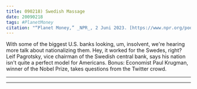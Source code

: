 ```yaml
---
title: 090218) Swedish Massage
date: 20090218
tags: #PlanetMoney
citation: "“Planet Money,” _NPR_, 2 Juni 2023. [https://www.npr.org/podcasts/510289/planet-money](https://www.npr.org/podcasts/510289/planet-money) (diakses 4 Juni 2023)."
---
```


With some of the biggest U.S. banks looking, um, insolvent, we're hearing more talk about nationalizing them. Hey, it worked for the Swedes, right? Leif Pagrotsky, vice chairman of the Swedish central bank, says his nation isn't quite a perfect model for Americans. Bonus: Economist Paul Krugman, winner of the Nobel Prize, takes questions from the Twitter crowd.

----



----
